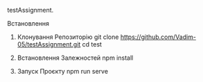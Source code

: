testAssignment.

Встановлення

1. Клонування Репозиторію
git clone https://github.com/Vadim-05/testAssignment.git
cd test

2. Встановлення Залежностей
npm install

3. Запуск Проєкту 
npm run serve
